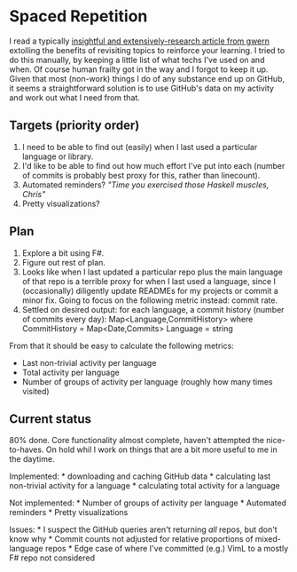 # Spaced Repetition

I read a typically [insightful and extensively-research article from gwern](http://www.gwern.net/Spaced%20repetition) extolling the benefits of revisiting topics to reinforce your learning. I tried to do this manually, by keeping a little list of what techs I've used on and when. Of course human frailty got in the way and I forgot to keep it up. Given that most (non-work) things I do of any substance end up on GitHub, it seems a straightforward solution is to use GitHub's data on my activity and work out what I need from that.

## Targets (priority order)
1. I need to be able to find out (easily) when I last used a particular language or library.
2. I'd like to be able to find out how much effort I've put into each (number of commits is probably best proxy for this, rather than linecount).
3. Automated reminders? _"Time you exercised those Haskell muscles, Chris"_
3. Pretty visualizations?

## Plan
1. Explore a bit using F#.
2. Figure out rest of plan.
3. Looks like when I last updated a particular repo plus the main language of that repo is a terrible proxy for when I last used a language, since I (occasionally) diligently update READMEs for my projects or commit a minor fix. Going to focus on the following metric instead: commit rate.
4. Settled on desired output: for each language, a commit history (number of commits every day):
    Map<Language,CommitHistory> 
        where 
            CommitHistory = Map<Date,Commits>
            Language = string

From that it should be easy to calculate the following metrics:
* Last non-trivial activity per language
* Total activity per language
* Number of groups of activity per language (roughly how many times visited)

## Current status
80% done. Core functionality almost complete, haven't attempted the nice-to-haves. On hold whil I work on things that are a bit more useful to me in the daytime.

Implemented:
    * downloading and caching GitHub data
    * calculating last non-trivial activity for a language
    * calculating total activity for a language

Not implemented:
    * Number of groups of activity per language
    * Automated reminders
    * Pretty visualizations

Issues:
    * I suspect the GitHub queries aren't returning _all_ repos, but don't know why
    * Commit counts not adjusted for relative proportions of mixed-language repos
    * Edge case of where I've committed (e.g.) VimL to a mostly F# repo not considered
